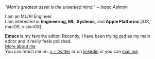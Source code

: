 *"Man's greatest asset is the unsettled mind." ~ Isaac Asimov*

I am an ML/AI Engineer.
<br>
I am interested in **Engineering, ML, Systems**, and **Apple Platforms** [iOS, macOS, visionOS]

**Emacs** is my favorite editor. Recently, I have been trying [zed](https://zed.dev) as my main editor and it really feels polished.
<br>
[More about me](https://nezubn.com/about)
<br>
You can reach me on: [x ~ twitter](https://x.com/nezubn "twitter") or on [linkedin](https://www.linkedin.com/in/ankitkumar1107/ "LinkedIn") or you can [mail me](mailto:ankit@nezubn.com)

